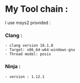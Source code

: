 # My Tool chain :

I use msys2 provided :

### Clang :
    - clang version 18.1.8
    - Target: x86_64-w64-windows-gnu
    - Thread model: posix

### Ninja :
    - version : 1.12.1

